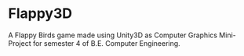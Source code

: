 # Flappy3D
A Flappy Birds game made using Unity3D as Computer Graphics Mini-Project for semester 4 of B.E. Computer Engineering.

